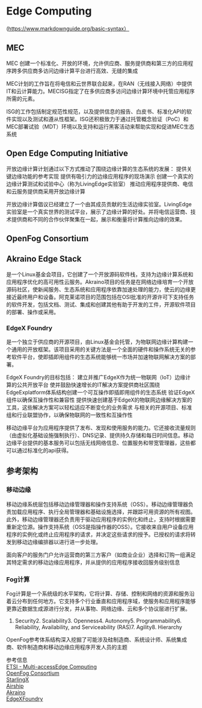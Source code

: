 # Edge Computing

(https://www.markdownguide.org/basic-syntax）

## MEC
MEC 创建一个标准化、开放的环境，允许供应商、服务提供商和第三方的应用程序跨多供应商多访问边缘计算平台进行高效、无缝的集成

MEC计划的工作旨在将电信和云世界联合起来，在RAN（无线接入网络）中提供IT和云计算能力。MECISG指定了在多供应商多访问边缘计算环境中托管应用程序所需的元素。

ISG的工作包括制定规范性规范，以及提供信息的报告、白皮书、标准化API的软件实现以及测试和遵从性框架。ISG还积极致力于通过托管概念验证（PoC）和MEC部署试验（MDT）环境以及支持和运行黑客活动来帮助实现和促进MEC生态系统 

## Open Edge Computing Initiative
开放边缘计算计划通过以下方式推动了围绕边缘计算的生态系统的发展：
提供关键边缘功能的参考实现
提供有吸引力的边缘应用程序的现场演示
创建一个真实的边缘计算测试和试验中心（称为LivingEdge实验室）
推动应用程序提供商、电信和云服务提供商采用开放边缘计算

开放边缘计算倡议已经建立了一个由其成员贡献的生活边缘实验室。LivingEdge实验室是一个真实世界的测试平台，展示了边缘计算的好处。并将电信运营商、技术提供商和不同的合作伙伴聚集在一起，展示和衡量将计算推向边缘的效果。


## OpenFog Consortium



## Akraino Edge Stack
是一个Linux基金会项目，它创建了一个开放源码软件栈，支持为边缘计算系统和应用程序优化的高可用性云服务。Akraino项目的任务是在网络边缘培育一个开放源码社区，使新闻服务、生态系统和应用程序依靠加速处理的能力，使云的边缘更接近最终用户和设备。阿克莱诺项目的范围包括在OSI批准的开源许可下支持任务的软件开发，包括文档、测试、集成和创建其他有助于开发的工件，开源软件项目的部署、操作或采用。



### EdgeX Foundry
是一个独立于供应商的开源项目，由Linux基金会托管，为物联网边缘计算构建一个通用的开放框架。该项目采用的关键方法是一个全面的硬件和操作系统无关的参考软件平台，使即插即用组件的生态系统能够统一市场并加速物联网解决方案的部署。

EdgeX Foundry的目标包括：
建立并推广EdgeX作为统一物联网（IoT）边缘计算的公共开放平台
使并鼓励快速增长的IT解决方案提供商社区围绕EdgeExplatform体系结构创建一个可互操作即插即用组件的生态系统
验证EdgeX组件以确保互操作性和兼容性
提供快速创建基于EdgeX的物联网边缘解决方案的工具，这些解决方案可以轻松适应不断变化的业务需求
与相关的开源项目、标准组和行业联盟协作，以确保物联网的一致性和互操作性 

移动边缘平台为应用程序提供了发布、发现和使用服务的能力。它还接收流量规则（由虚拟化基础设施强制执行）、DNS记录、提供持久存储和每日时间信息。移动边缘平台提供的基本服务可以包括无线网络信息、位置服务和带宽管理器，这些都可以通过标准化的api获得。


## 参考架构
### 移动边缘
移动边缘系统层包括移动边缘管理器和操作支持系统（OSS）。移动边缘管理器负责加载应用程序、执行全局管理器和基础设施选择，并跟踪可用资源的所有视图。此外，移动边缘管理器还负责用于驱动应用程序的实例化和终止，支持时根据需要重新定位源。操作支持系统（OSS是指操作器的OSS）。它接收来自用户设备应用程序的实例化或终止应用程序的请求，并决定这些请求的授予。已授权的请求将转发到移动边缘编排器以进行进一步处理。 

面向客户的服务门户允许运营商的第三方客户（如商业企业）选择和订购一组满足其特定需求的移动边缘应用程序，并从提供的应用程序接收回服务级别信息


### Fog计算
Fog计算是一个系统级的水平架构，它将计算、存储、控制和网络的资源和服务沿着云分布到任何地方。它支持多个行业垂直和应用程序域，使服务和应用程序能够更靠近数据生成源进行分发，并从事物、网络边缘、云和多个协议层进行扩展。 
1. Security2. Scalability3. Openness4. Autonomy5. Programmability6. Reliability, Availability, and Serviceability (RAS)7. Agility8. Hierarchy

OpenFog参考体系结构深入挖掘了可能涉及硅制造商、系统设计师、系统集成商、软件制造商和移动边缘应用程序开发人员的主题


参考信息  
[ETSI - Multi-accessEdge Computing](https://www.etsi.org/technologies-clusters/technologies/multi-access-edge-computing)  
[OpenFog Consortium](https://www.openfogconsortium.org/)  
[StarlingX](https://www.starlingx.io/)  
[Airship](https://www.airshipit.org/)  
[Akraino](https://www.akraino.org/)  
[EdgeXFoundry](https://www.edgexfoundry.org/)  












